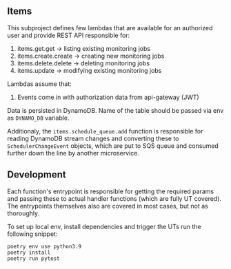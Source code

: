 ## Items

This subproject defines few lambdas that are available for an authorized user
and provide REST API responsible for:

1. items.get.get -> listing existing monitoring jobs
2. items.create.create -> creating new monitoring jobs
3. items.delete.delete -> deleting monitoring jobs
4. items.update -> modifying existing monitoring jobs

Lambdas assume that:

1. Events come in with authorization data from api-gateway (JWT)

Data is persisted in DynamoDB. Name of the table should be passed via env as `DYNAMO_DB` variable.

Additionaly, the `items.schedule_queue.add` function is responsible for reading DynamoDB stream changes
and converting these to `SchedulerChangeEvent` objects, which are put to SQS queue and consumed further
down the line by another microservice.

## Development

Each function's entrypoint is responsible for getting the required params and passing these to
actual handler functions (which are fully UT covered).
The entrypoints themselves also are covered in most cases, but not as thoroughly.

To set up local env, install dependencies and trigger the UTs run the following snippet:

```
poetry env use python3.9
poetry install
poetry run pytest
```
